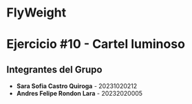 # FlyWeight
# Ejercicio #10 - Cartel luminoso 

## Integrantes del Grupo 
- **Sara Sofia Castro Quiroga** - 20231020212  
- **Andres Felipe Rondon Lara** - 20232020005  
